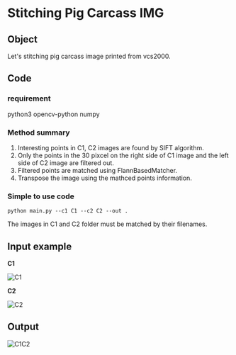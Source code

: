 # Stitching Pig Carcass IMG

## Object

Let's stitching pig carcass image printed from vcs2000.

## Code
### requirement

python3
opencv-python
numpy
### Method summary
1. Interesting points in C1, C2 images are found by SIFT algorithm.
2. Only the points in the 30 pixcel on the right side of C1 image and the left side of C2 image are filtered out.
3. Filtered points are matched using FlannBasedMatcher.
4. Transpose the image using the mathced points information.
### Simple to use code
```
python main.py --c1 C1 --c2 C2 --out .
```
The images in C1 and C2 folder must be matched by their filenames.

## Input example
**C1**

![C1](https://user-images.githubusercontent.com/71325306/97154516-4fc9a080-17b7-11eb-92d1-a02c49764e19.jpg)

**C2**

![C2](https://user-images.githubusercontent.com/71325306/97154540-5821db80-17b7-11eb-9b12-6b43057be9d5.jpg)
## Output
![C1C2](https://user-images.githubusercontent.com/71325306/97154577-65d76100-17b7-11eb-9ca5-39258ac40bd9.jpg)
